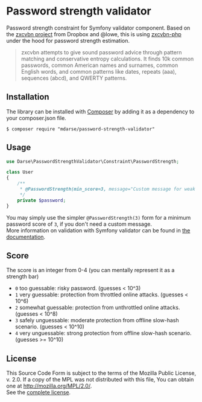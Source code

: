# Password strength validator
Password strength constraint for Symfony validator component.
Based on the [zxcvbn project](https://blogs.dropbox.com/tech/2012/04/zxcvbn-realistic-password-strength-estimation/)
from Dropbox and @lowe, this is using [zxcvbn-php](https://github.com/bjeavons/zxcvbn-php)
under the hood for password strength estimation.

> zxcvbn attempts to give sound password advice through pattern matching and
conservative entropy calculations. It finds 10k common passwords, common
American names and surnames, common English words, and common patterns like
dates, repeats (aaa), sequences (abcd), and QWERTY patterns.

## Installation

The library can be installed with [Composer](http://getcomposer.org) by adding it as a dependency to your composer.json file.
```
$ composer require "mdarse/password-strength-validator"
```

## Usage
```php
use Darse\PasswordStrengthValidator\Constraint\PasswordStrength;

class User
{
    /**
     * @PasswordStrength(min_score=3, message="Custom message for weak password error")
     */
    private $password;
}
```
You may simply use the simpler `@PasswordStrength(3)` form for a minimum
password score of `3`, if you don't need a custom message.  
More information on validation with Symfony validator can be found in
[the documentation](http://symfony.com/doc/current/book/validation.html).

## Score
The score is an integer from 0-4 (you can mentally represent it as a strength bar)
- `0` too guessable: risky password. (guesses < 10^3)
- `1` very guessable: protection from throttled online attacks. (guesses < 10^6)
- `2` somewhat guessable: protection from unthrottled online attacks. (guesses < 10^8)
- `3` safely unguessable: moderate protection from offline slow-hash scenario. (guesses < 10^10)
- `4` very unguessable: strong protection from offline slow-hash scenario. (guesses >= 10^10)

## License
This Source Code Form is subject to the terms of the Mozilla Public
License, v. 2.0. If a copy of the MPL was not distributed with this
file, You can obtain one at http://mozilla.org/MPL/2.0/.  
See the [complete license](LICENSE).
